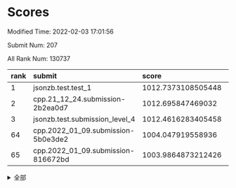 # Scores

Modified Time: 2022-02-03 17:01:56

Submit Num: 207

All Rank Num: 130737

| rank |               submit               |       score        |       sigma        | pk_num |
| :--- | :--------------------------------- | :----------------- | :----------------- | :----- |
| 1    | jsonzb.test.test_1                 | 1012.7373108505448 | 0.8129200685346898 | 2523   |
| 2    | cpp.21_12_24.submission-2b2ea0d7   | 1012.695847469032  | 0.8105798951626572 | 2528   |
| 3    | jsonzb.test.submission_level_4     | 1012.4616283405458 | 0.8146458615178818 | 2526   |
| 64   | cpp.2022_01_09.submission-5b0e3de2 | 1004.047919558936  | 0.7113050987984584 | 2527   |
| 65   | cpp.2022_01_09.submission-816672bd | 1003.9864873212426 | 0.705770567116515  | 2523   |


<details>
<summary>全部</summary>

| rank |                 submit                 |       score        |       sigma        | pk_num |
| :--- | :------------------------------------- | :----------------- | :----------------- | :----- |
| 1    | jsonzb.test.test_1                     | 1012.7373108505448 | 0.8129200685346898 | 2523   |
| 2    | cpp.21_12_24.submission-2b2ea0d7       | 1012.695847469032  | 0.8105798951626572 | 2528   |
| 3    | jsonzb.test.submission_level_4         | 1012.4616283405458 | 0.8146458615178818 | 2526   |
| 4    | gobigger.level_3.submission_level_3_19 | 1011.9358741742219 | 0.7692174399454937 | 2524   |
| 5    | gobigger.level_3.submission_level_3_18 | 1011.4045045997134 | 0.7710680284873961 | 2531   |
| 6    | gobigger.level_3.submission_level_3_33 | 1011.3234319350021 | 0.7788565457408233 | 2531   |
| 7    | gobigger.level_3.submission_level_3_13 | 1011.2382377742764 | 0.7741216319158967 | 2524   |
| 8    | gobigger.level_3.submission_level_3_9  | 1011.2106807250104 | 0.7867869112111091 | 2526   |
| 9    | gobigger.level_3.submission_level_3_4  | 1011.126922260986  | 0.7599208258539127 | 2530   |
| 10   | gobigger.level_3.submission_level_3_32 | 1011.1045818029801 | 0.7730672808421786 | 2527   |
| 11   | gobigger.level_3.submission_level_3_25 | 1011.0754694269085 | 0.7676957730494006 | 2527   |
| 12   | gobigger.level_3.submission_level_3_3  | 1010.9609373102027 | 0.7889518222998727 | 2525   |
| 13   | gobigger.level_3.submission_level_3_26 | 1010.7915906905274 | 0.7597488808651858 | 2525   |
| 14   | gobigger.level_3.submission_level_3_14 | 1010.7663146910561 | 0.7668116874611168 | 2530   |
| 15   | gobigger.level_3.submission_level_3_38 | 1010.7510254055915 | 0.7492453984668541 | 2525   |
| 16   | gobigger.level_3.submission_level_3_49 | 1010.6406581946179 | 0.7866486447998134 | 2526   |
| 17   | gobigger.level_3.submission_level_3_46 | 1010.5444025106348 | 0.7675005037547253 | 2531   |
| 18   | gobigger.level_3.submission_level_3_34 | 1010.5109074877251 | 0.7730152071939657 | 2527   |
| 19   | gobigger.level_3.submission_level_3_30 | 1010.3887344848789 | 0.7645808887005813 | 2524   |
| 20   | gobigger.level_3.submission_level_3_48 | 1010.2626450598032 | 0.7484406737562841 | 2526   |
| 21   | gobigger.level_3.submission_level_3_35 | 1010.2337039339214 | 0.7831789447132526 | 2528   |
| 22   | gobigger.level_3.submission_level_3_20 | 1010.1959443230264 | 0.7569666498395002 | 2529   |
| 23   | gobigger.level_3.submission_level_3_29 | 1010.1673257648303 | 0.7612255366080628 | 2525   |
| 24   | gobigger.level_3.submission_level_3_27 | 1010.1103428703847 | 0.7511065628122798 | 2523   |
| 25   | gobigger.level_3.submission_level_3_31 | 1010.1057924984586 | 0.7732780471261671 | 2529   |
| 26   | gobigger.level_3.submission_level_3_21 | 1010.0647842544954 | 0.7580020938328197 | 2527   |
| 27   | gobigger.level_3.submission_level_3_12 | 1010.0364436601916 | 0.7601975463624243 | 2531   |
| 28   | gobigger.level_3.submission_level_3_40 | 1010.0049259678719 | 0.7620060108906621 | 2526   |
| 29   | gobigger.level_3.submission_level_3_43 | 1009.9696152638115 | 0.7667436030077959 | 2524   |
| 30   | gobigger.level_3.submission_level_3_44 | 1009.904114847959  | 0.7641929000646338 | 2530   |
| 31   | gobigger.level_3.submission_level_3_22 | 1009.8742917918559 | 0.7548367775913298 | 2525   |
| 32   | gobigger.level_3.submission_level_3_28 | 1009.8647424994698 | 0.7691216817432295 | 2527   |
| 33   | gobigger.level_3.submission_level_3_16 | 1009.8623203606332 | 0.7492217571637058 | 2523   |
| 34   | gobigger.level_3.submission_level_3_47 | 1009.8093006735934 | 0.7595868060005402 | 2521   |
| 35   | gobigger.level_3.submission_level_3_0  | 1009.7181302726045 | 0.7514917255767386 | 2525   |
| 36   | gobigger.level_3.submission_level_3_36 | 1009.6908744795509 | 0.7661553002319349 | 2522   |
| 37   | gobigger.level_3.submission_level_3_6  | 1009.606111805427  | 0.7436438296256711 | 2529   |
| 38   | gobigger.level_3.submission_level_3_17 | 1009.5867950456594 | 0.7709580825247092 | 2525   |
| 39   | gobigger.level_3.submission_level_3_23 | 1009.4852168653251 | 0.7532696999793765 | 2526   |
| 40   | gobigger.level_3.submission_level_3_7  | 1009.4809144710068 | 0.7716425035654234 | 2528   |
| 41   | gobigger.level_3.submission_level_3_1  | 1009.3499381544149 | 0.7457146252242796 | 2522   |
| 42   | gobigger.level_3.submission_level_3_45 | 1009.3272931610124 | 0.7431508405790166 | 2526   |
| 43   | gobigger.level_3.submission_level_3_10 | 1009.3070275798909 | 0.759106776889363  | 2528   |
| 44   | gobigger.level_3.submission_level_3_15 | 1009.2463902389967 | 0.7639800747294779 | 2526   |
| 45   | gobigger.level_3.submission_level_3_41 | 1009.1841768871093 | 0.742470787388103  | 2522   |
| 46   | gobigger.level_3.submission_level_3_5  | 1008.9959505297114 | 0.7709168695308796 | 2529   |
| 47   | gobigger.level_3.submission_level_3_2  | 1008.9439235401675 | 0.7533366035324247 | 2524   |
| 48   | gobigger.level_3.submission_level_3_37 | 1008.9412895472817 | 0.7599504217480808 | 2527   |
| 49   | gobigger.level_3.submission_level_3_24 | 1008.5052814757914 | 0.7585718853657878 | 2520   |
| 50   | gobigger.level_3.submission_level_3_39 | 1008.4862140365287 | 0.7511149070307949 | 2525   |
| 51   | gobigger.level_3.submission_level_3_11 | 1008.313532154899  | 0.7581207780902579 | 2526   |
| 52   | gobigger.level_3.submission_level_3_8  | 1008.305639226665  | 0.7535913117956358 | 2526   |
| 53   | gobigger.level_3.submission_level_3_42 | 1008.2643013353801 | 0.7362586376273952 | 2526   |
| 54   | gobigger.level_1.submission_level_1_32 | 1005.3932381256832 | 0.7279193298076101 | 2527   |
| 55   | gobigger.level_1.submission_level_1_10 | 1004.6193935545651 | 0.716880943935974  | 2532   |
| 56   | gobigger.level_1.submission_level_1_5  | 1004.600124276708  | 0.7332428018868409 | 2525   |
| 57   | gobigger.level_1.submission_level_1_21 | 1004.5684187315867 | 0.7281282366307568 | 2523   |
| 58   | gobigger.level_1.submission_level_1_18 | 1004.4108383789874 | 0.7293748217561123 | 2527   |
| 59   | gobigger.level_1.submission_level_1_15 | 1004.392942328113  | 0.7317093772843087 | 2527   |
| 60   | gobigger.level_1.submission_level_1_31 | 1004.3578307602957 | 0.7150044120908334 | 2528   |
| 61   | gobigger.level_1.submission_level_1_40 | 1004.199760082046  | 0.7233623253632203 | 2522   |
| 62   | gobigger.level_1.submission_level_1_4  | 1004.1464243587047 | 0.7176729840169677 | 2527   |
| 63   | gobigger.level_1.submission_level_1_6  | 1004.0688849376565 | 0.7342674379058525 | 2529   |
| 64   | cpp.2022_01_09.submission-5b0e3de2     | 1004.047919558936  | 0.7113050987984584 | 2527   |
| 65   | cpp.2022_01_09.submission-816672bd     | 1003.9864873212426 | 0.705770567116515  | 2523   |
| 66   | gobigger.level_1.submission_level_1_16 | 1003.9789352870042 | 0.7155535611809893 | 2523   |
| 67   | gobigger.level_1.submission_level_1_8  | 1003.9672650039251 | 0.7158607364694821 | 2532   |
| 68   | gobigger.level_1.submission_level_1_24 | 1003.9128860047413 | 0.7124720405002805 | 2528   |
| 69   | gobigger.level_1.submission_level_1_42 | 1003.8990293259897 | 0.7119531326617201 | 2523   |
| 70   | gobigger.level_1.submission_level_1_26 | 1003.8737247212986 | 0.7055995732237011 | 2527   |
| 71   | gobigger.level_1.submission_level_1_7  | 1003.8463054547094 | 0.7141629608707831 | 2522   |
| 72   | gobigger.level_1.submission_level_1_28 | 1003.7301906362391 | 0.7138915940343938 | 2527   |
| 73   | gobigger.level_1.submission_level_1_9  | 1003.7045163305714 | 0.7088403029400534 | 2529   |
| 74   | gobigger.level_1.submission_level_1_20 | 1003.6998497927408 | 0.7242147508539611 | 2528   |
| 75   | gobigger.level_1.submission_level_1_49 | 1003.6577064535901 | 0.7327469820463438 | 2529   |
| 76   | gobigger.level_1.submission_level_1_36 | 1003.6351186764517 | 0.7105591117603836 | 2527   |
| 77   | gobigger.level_1.submission_level_1_30 | 1003.5267910248588 | 0.7193909173465239 | 2528   |
| 78   | gobigger.level_1.submission_level_1_48 | 1003.5090928873323 | 0.7234678740594199 | 2530   |
| 79   | gobigger.level_1.submission_level_1_23 | 1003.4228831758174 | 0.7224972634737704 | 2527   |
| 80   | gobigger.level_1.submission_level_1_29 | 1003.3785514451722 | 0.7119127887978138 | 2527   |
| 81   | gobigger.level_1.submission_level_1_37 | 1003.3730688316458 | 0.717461051443284  | 2529   |
| 82   | gobigger.level_1.submission_level_1_41 | 1003.3522335956501 | 0.7156069602384723 | 2521   |
| 83   | gobigger.level_1.submission_level_1_1  | 1003.1546980474351 | 0.70987967623078   | 2525   |
| 84   | gobigger.level_1.submission_level_1_38 | 1003.1274083923888 | 0.7178683334754675 | 2529   |
| 85   | gobigger.level_1.submission_level_1_11 | 1003.0991775838776 | 0.7028676623230966 | 2526   |
| 86   | gobigger.level_1.submission_level_1_43 | 1003.0898745142296 | 0.7085540509758051 | 2532   |
| 87   | gobigger.level_1.submission_level_1_13 | 1003.048892359647  | 0.7163244872381207 | 2525   |
| 88   | gobigger.level_1.submission_level_1_35 | 1003.0220238609708 | 0.7319824916649095 | 2526   |
| 89   | gobigger.level_1.submission_level_1_34 | 1003.006028542462  | 0.7176382707595944 | 2528   |
| 90   | gobigger.level_1.submission_level_1_14 | 1002.9696876015414 | 0.7063562025737289 | 2524   |
| 91   | gobigger.level_1.submission_level_1_45 | 1002.9455785914257 | 0.7178124399435467 | 2525   |
| 92   | gobigger.level_1.submission_level_1_47 | 1002.8855333212931 | 0.7195375853874095 | 2531   |
| 93   | gobigger.level_1.submission_level_1_27 | 1002.8412344876567 | 0.7120257190712371 | 2522   |
| 94   | gobigger.level_1.submission_level_1_12 | 1002.7768400122383 | 0.7152720434813558 | 2528   |
| 95   | gobigger.level_1.submission_level_1_2  | 1002.7722729504516 | 0.7118993949263388 | 2526   |
| 96   | gobigger.level_1.submission_level_1_19 | 1002.7438368666237 | 0.7145834938138725 | 2522   |
| 97   | gobigger.level_1.submission_level_1_33 | 1002.6958077077528 | 0.7074932802866227 | 2523   |
| 98   | gobigger.level_1.submission_level_1_39 | 1002.642642576765  | 0.7147948418505966 | 2527   |
| 99   | gobigger.level_1.submission_level_1_25 | 1002.6058283436089 | 0.707661283390862  | 2527   |
| 100  | gobigger.level_1.submission_level_1_0  | 1002.5750140529938 | 0.7123037844832042 | 2523   |
| 101  | gobigger.level_1.submission_level_1_46 | 1002.5673335133221 | 0.7094775282533964 | 2527   |
| 102  | gobigger.level_1.submission_level_1_17 | 1002.5219266674366 | 0.7176399778865091 | 2519   |
| 103  | gobigger.level_1.submission_level_1_22 | 1002.4709040416785 | 0.7221070413518962 | 2525   |
| 104  | gobigger.level_1.submission_level_1_44 | 1002.2809821961333 | 0.712081514272253  | 2527   |
| 105  | gobigger.level_1.submission_level_1_3  | 1002.1981249571921 | 0.7162662366005723 | 2520   |
| 106  | gobigger.random.submission_random_5    | 996.8314798664696  | 0.7069866693845773 | 2526   |
| 107  | gobigger.random.submission_random_12   | 996.8073546502367  | 0.7054590200767246 | 2527   |
| 108  | gobigger.random.submission_random_7    | 996.6088607654698  | 0.7029987195114125 | 2525   |
| 109  | gobigger.random.submission_random_35   | 996.5397901616342  | 0.7059298209457048 | 2530   |
| 110  | gobigger.random.submission_random_14   | 996.5241092935551  | 0.7075680444548818 | 2525   |
| 111  | gobigger.random.submission_random_18   | 996.4890060581771  | 0.7066128335661097 | 2524   |
| 112  | gobigger.random.submission_random_30   | 996.442658749379   | 0.7068283725583615 | 2522   |
| 113  | gobigger.random.submission_random_22   | 996.420804522186   | 0.7027939745342506 | 2522   |
| 114  | gobigger.random.submission_random_27   | 996.395045997161   | 0.7113644559851621 | 2523   |
| 115  | gobigger.random.submission_random_1    | 996.3838806984594  | 0.7083754703660231 | 2532   |
| 116  | gobigger.random.submission_random_41   | 996.3192360190869  | 0.72704529177709   | 2525   |
| 117  | gobigger.random.submission_random_8    | 996.293447723314   | 0.7105364565777734 | 2522   |
| 118  | gobigger.random.submission_random_2    | 996.2542318212764  | 0.714128397320935  | 2528   |
| 119  | gobigger.random.submission_random_25   | 996.2537894687623  | 0.709501191033905  | 2529   |
| 120  | gobigger.random.submission_random_24   | 996.168343563725   | 0.7290262033885322 | 2528   |
| 121  | gobigger.random.submission_random_36   | 996.1114901583234  | 0.7082475711752233 | 2527   |
| 122  | gobigger.random.submission_random_32   | 996.0974124028371  | 0.7250670060595423 | 2525   |
| 123  | gobigger.random.submission_random_31   | 996.084490308817   | 0.7184548994463484 | 2529   |
| 124  | gobigger.random.submission_random_3    | 996.058646347872   | 0.7130124428586593 | 2526   |
| 125  | gobigger.random.submission_random_39   | 995.9698715163541  | 0.7159085385264661 | 2526   |
| 126  | gobigger.random.submission_random_33   | 995.9275569378931  | 0.7101583824260603 | 2527   |
| 127  | gobigger.random.submission_random_37   | 995.893467452454   | 0.7191755767424783 | 2527   |
| 128  | gobigger.random.submission_random_6    | 995.8170664713904  | 0.726420274318931  | 2529   |
| 129  | gobigger.random.submission_random_28   | 995.8160426201373  | 0.715304101591254  | 2528   |
| 130  | gobigger.random.submission_random_13   | 995.8050492575481  | 0.7145525280064894 | 2528   |
| 131  | gobigger.random.submission_random_9    | 995.7431937171427  | 0.7153112031754042 | 2520   |
| 132  | gobigger.random.submission_random_26   | 995.695296720116   | 0.7011179251808087 | 2528   |
| 133  | gobigger.random.submission_random_0    | 995.6672588013738  | 0.7258422713354363 | 2523   |
| 134  | gobigger.random.submission_random_47   | 995.5368761246673  | 0.7168182495738944 | 2526   |
| 135  | gobigger.random.submission_random_20   | 995.4907444397946  | 0.7009553198141947 | 2526   |
| 136  | gobigger.random.submission_random_34   | 995.4795199567137  | 0.7143006430601269 | 2531   |
| 137  | gobigger.random.submission_random_48   | 995.473370279578   | 0.7063420412398043 | 2526   |
| 138  | gobigger.random.submission_random_38   | 995.4719841640344  | 0.7125757496771796 | 2526   |
| 139  | gobigger.random.submission_random_29   | 995.432326449494   | 0.7134936126933064 | 2525   |
| 140  | gobigger.random.submission_random_19   | 995.4051260696872  | 0.6943632710249136 | 2525   |
| 141  | gobigger.random.submission_random_40   | 995.3341675773094  | 0.7129393957986982 | 2522   |
| 142  | gobigger.random.submission_random_4    | 995.3323201081924  | 0.7229289559342212 | 2528   |
| 143  | gobigger.random.submission_random_10   | 995.2620092812693  | 0.7109740344931343 | 2528   |
| 144  | gobigger.random.submission_random_45   | 995.1693626191641  | 0.7149493963166438 | 2527   |
| 145  | gobigger.random.submission_random_42   | 995.087704083901   | 0.7229097727921286 | 2531   |
| 146  | gobigger.random.submission_random_11   | 995.0214223916006  | 0.71966974997481   | 2525   |
| 147  | gobigger.random.submission_random_46   | 995.007126913298   | 0.7203669394352038 | 2528   |
| 148  | gobigger.random.submission_random_15   | 994.9633377538731  | 0.7289167303758803 | 2523   |
| 149  | gobigger.random.submission_random_17   | 994.9191974093434  | 0.7034996774373542 | 2527   |
| 150  | gobigger.random.submission_random_49   | 994.881840532598   | 0.710144981393642  | 2530   |
| 151  | gobigger.random.submission_random_43   | 994.7073364983424  | 0.7075974696201707 | 2529   |
| 152  | gobigger.random.submission_random_23   | 994.6130525992456  | 0.7239318344672852 | 2527   |
| 153  | gobigger.random.submission_random_16   | 994.5814844104262  | 0.7098959873816642 | 2529   |
| 154  | gobigger.random.submission_random_21   | 994.5259018393484  | 0.7197209280835005 | 2524   |
| 155  | gobigger.random.submission_random_44   | 994.3071410949719  | 0.7117360421346278 | 2527   |
| 156  | gobigger.level_2.submission_level_2_20 | 993.5874477065006  | 0.7266122945063466 | 2523   |
| 157  | gobigger.level_2.submission_level_2_9  | 993.4026474127041  | 0.7325091377368362 | 2527   |
| 158  | gobigger.level_2.submission_level_2_46 | 993.3821026407024  | 0.7410922282901077 | 2530   |
| 159  | gobigger.level_2.submission_level_2_11 | 993.2612934201302  | 0.7287435525168584 | 2526   |
| 160  | gobigger.level_2.submission_level_2_1  | 993.1922991010587  | 0.7266734398642682 | 2530   |
| 161  | gobigger.level_2.submission_level_2_30 | 993.1919953758339  | 0.724450655122081  | 2530   |
| 162  | gobigger.level_2.submission_level_2_17 | 993.1909890067024  | 0.7380669690161905 | 2524   |
| 163  | gobigger.level_2.submission_level_2_31 | 993.0526468098234  | 0.7292478376274563 | 2526   |
| 164  | gobigger.level_2.submission_level_2_43 | 993.0188227374807  | 0.7332028997191752 | 2530   |
| 165  | gobigger.level_2.submission_level_2_22 | 992.9803486671018  | 0.7543086910884039 | 2521   |
| 166  | gobigger.level_2.submission_level_2_0  | 992.9409066435229  | 0.7391375685397142 | 2523   |
| 167  | gobigger.level_2.submission_level_2_47 | 992.8849132340299  | 0.7447213719669161 | 2533   |
| 168  | gobigger.level_2.submission_level_2_34 | 992.6348811931958  | 0.7379266591876021 | 2530   |
| 169  | gobigger.level_2.submission_level_2_29 | 992.5354116778074  | 0.7413307581532078 | 2528   |
| 170  | gobigger.level_2.submission_level_2_37 | 992.4762089218015  | 0.7427630199428822 | 2521   |
| 171  | gobigger.level_2.submission_level_2_40 | 992.4681216156404  | 0.7333600987665205 | 2528   |
| 172  | gobigger.level_2.submission_level_2_33 | 992.4574999259543  | 0.7369016993896318 | 2526   |
| 173  | gobigger.level_2.submission_level_2_14 | 992.446578929785   | 0.7313285009141194 | 2527   |
| 174  | gobigger.level_2.submission_level_2_7  | 992.4453985433995  | 0.741099107241644  | 2529   |
| 175  | gobigger.level_2.submission_level_2_3  | 992.4236380202304  | 0.7435970773352023 | 2519   |
| 176  | gobigger.level_2.submission_level_2_13 | 992.3906929658126  | 0.739987150389414  | 2530   |
| 177  | gobigger.level_2.submission_level_2_27 | 992.3566752669931  | 0.7289888089782763 | 2528   |
| 178  | gobigger.level_2.submission_level_2_5  | 992.235967685435   | 0.7287877751395784 | 2527   |
| 179  | gobigger.level_2.submission_level_2_2  | 992.2305516225117  | 0.75910361135961   | 2529   |
| 180  | gobigger.level_2.submission_level_2_18 | 992.2303522841358  | 0.7462995880148173 | 2525   |
| 181  | gobigger.level_2.submission_level_2_24 | 992.1934978599019  | 0.7595849072718366 | 2525   |
| 182  | gobigger.level_2.submission_level_2_25 | 992.1321451034884  | 0.7494114897183274 | 2530   |
| 183  | gobigger.level_2.submission_level_2_39 | 992.1291682353421  | 0.7543612674147158 | 2525   |
| 184  | gobigger.level_2.submission_level_2_41 | 992.062023848624   | 0.757304042107897  | 2524   |
| 185  | gobigger.level_2.submission_level_2_36 | 991.9986706748315  | 0.7751879583155763 | 2525   |
| 186  | gobigger.level_2.submission_level_2_35 | 991.8157908995702  | 0.7402466430453346 | 2525   |
| 187  | gobigger.level_2.submission_level_2_16 | 991.8146352435905  | 0.7534731624593648 | 2528   |
| 188  | gobigger.level_2.submission_level_2_12 | 991.7721337928575  | 0.7610411413195103 | 2529   |
| 189  | gobigger.level_2.submission_level_2_15 | 991.7531684305374  | 0.7699883330373896 | 2527   |
| 190  | gobigger.level_2.submission_level_2_19 | 991.7140987508474  | 0.7330000068030256 | 2522   |
| 191  | gobigger.level_2.submission_level_2_6  | 991.7067806679071  | 0.7512988037673938 | 2526   |
| 192  | gobigger.level_2.submission_level_2_8  | 991.5533776061648  | 0.7322360112720344 | 2523   |
| 193  | gobigger.level_2.submission_level_2_10 | 991.4309101098297  | 0.7548525107532564 | 2526   |
| 194  | gobigger.level_2.submission_level_2_44 | 991.3377785223199  | 0.7636265990568727 | 2528   |
| 195  | gobigger.level_2.submission_level_2_32 | 991.3307780123754  | 0.7313253382673284 | 2526   |
| 196  | gobigger.level_2.submission_level_2_28 | 991.2208001604242  | 0.746524827983651  | 2525   |
| 197  | gobigger.level_2.submission_level_2_49 | 991.1978664423619  | 0.7614158952069994 | 2524   |
| 198  | gobigger.level_2.submission_level_2_48 | 991.0163775552742  | 0.7607038285882668 | 2525   |
| 199  | gobigger.level_2.submission_level_2_23 | 990.9599342748534  | 0.7586158927953893 | 2525   |
| 200  | gobigger.level_2.submission_level_2_38 | 990.9497243553017  | 0.7626796510985556 | 2526   |
| 201  | gobigger.level_2.submission_level_2_45 | 990.8555004066397  | 0.76583228014067   | 2530   |
| 202  | gobigger.level_2.submission_level_2_42 | 990.7369020894185  | 0.7486070036412525 | 2530   |
| 203  | gobigger.level_2.submission_level_2_26 | 990.6495903169076  | 0.7843114162079026 | 2526   |
| 204  | gobigger.level_2.submission_level_2_21 | 990.1426058276252  | 0.7663305238530367 | 2530   |
| 205  | gobigger.level_2.submission_level_2_4  | 990.0301613675466  | 0.7497536413174408 | 2526   |
| 206  | gobigger.none.submission_none_0        | 977.4523852877924  | 1.4358815386322874 | 2530   |
| 207  | gobigger.none.submission_none_1        | 975.3946981644664  | 1.5356865728246194 | 2527   |

</details>